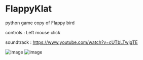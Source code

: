 # FlappyKlat
python game copy of Flappy bird

controls : Left mouse click

soundtrack : https://www.youtube.com/watch?v=cUTbLTwjgTE

![image](https://user-images.githubusercontent.com/82562025/211199456-9a1772b4-5821-46d5-9a3b-87c6c90d0b70.png)
![image](https://user-images.githubusercontent.com/82562025/211199468-c2668fc7-e2d6-4199-8a21-4e79ab451f3d.png)
